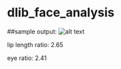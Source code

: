 # dlib_face_analysis

##sample output:
![alt text](https://github.com/theUnspecified/dlib_face_analysis/blob/master/output.jpg)

lip length ratio: 2.65


eye ratio: 2.41


